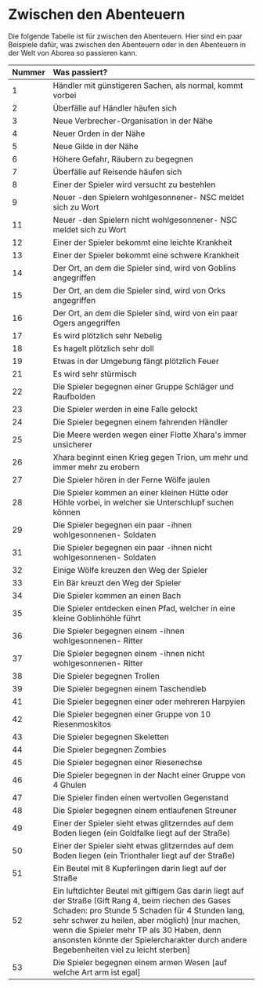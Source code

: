 # Zwischen den Abenteuern

Die folgende Tabelle ist für zwischen den Abenteuern. Hier sind ein paar Beispiele dafür, was zwischen den Abenteuern oder in den Abenteuern in der Welt von Aborea so passieren kann.

| Nummer | Was passiert? |
| :--- | :--- |
| 1 | Händler mit günstigeren Sachen, als normal, kommt vorbei |
| 2 | Überfälle auf Händler häufen sich |
| 3 | Neue Verbrecher-Organisation in der Nähe |
| 4 | Neuer Orden in der Nähe |
| 5 | Neue Gilde in der Nähe |
| 6 | Höhere Gefahr, Räubern zu begegnen |
| 7 | Überfälle auf Reisende häufen sich |
| 8 | Einer der Spieler wird versucht zu bestehlen |
| 9 | Neuer -den Spielern wohlgesonnener- NSC meldet sich zu Wort |
| 11 | Neuer -den Spielern nicht wohlgesonnener- NSC meldet sich zu Wort |
| 12 | Einer der Spieler bekommt eine leichte Krankheit |
| 13 | Einer der Spieler bekommt eine schwere Krankheit |
| 14 | Der Ort, an dem die Spieler sind, wird von Goblins angegriffen |
| 15 | Der Ort, an dem die Spieler sind, wird von Orks angegriffen |
| 16 | Der Ort, an dem die Spieler sind, wird von ein paar Ogers angegriffen |
| 17 | Es wird plötzlich sehr Nebelig |
| 18 | Es hagelt plötzlich sehr doll |
| 19 | Etwas in der Umgebung fängt plötzlich Feuer |
| 21 | Es wird sehr stürmisch |
| 22 | Die Spieler begegnen einer Gruppe Schläger und Raufbolden |
| 23 | Die Spieler werden in eine Falle gelockt |
| 24 | Die Spieler begegnen einem fahrenden Händler |
| 25 | Die Meere werden wegen einer Flotte Xhara's immer unsicherer |
| 26 | Xhara beginnt einen Krieg gegen Trion, um mehr und immer mehr zu erobern |
| 27 | Die Spieler hören in der Ferne Wölfe jaulen |
| 28 | Die Spieler kommen an einer kleinen Hütte oder Höhle vorbei, in welcher sie Unterschlupf suchen können |
| 29 | Die Spieler begegnen ein paar -ihnen wohlgesonnenen- Soldaten |
| 31 | Die Spieler begegnen ein paar -ihnen nicht wohlgesonnenen- Soldaten |
| 32 | Einige Wölfe kreuzen den Weg der Spieler |
| 33 | Ein Bär kreuzt den Weg der Spieler |
| 34 | Die Spieler kommen an einen Bach |
| 35 | Die Spieler entdecken einen Pfad, welcher in eine kleine Goblinhöhle führt |
| 36 | Die Spieler begegnen einem -ihnen wohlgesonnenen- Ritter |
| 37 | Die Spieler begegnen einem -ihnen nicht wohlgesonnenen- Ritter |
| 38 | Die Spieler begegnen Trollen |
| 39 | Die Spieler begegnen einem Taschendieb |
| 41 | Die Spieler begegnen einer oder mehreren Harpyien |
| 42 | Die Spieler begegnen einer Gruppe von 10 Riesenmoskitos |
| 43 | Die Spieler begegnen Skeletten |
| 44 | Die Spieler begegnen Zombies |
| 45 | Die Spieler begegnen einer Riesenechse |
| 46 | Die Spieler begegnen in der Nacht einer Gruppe von 4 Ghulen |
| 47 | Die Spieler finden einen wertvollen Gegenstand |
| 48 | Die Spieler begegnen einem entlaufenen Streuner |
| 49 | Einer der Spieler sieht etwas glitzerndes auf dem Boden liegen \(ein Goldfalke liegt auf der Straße\) |
| 50 | Einer der Spieler sieht etwas glitzerndes auf dem Boden liegen \(ein Trionthaler liegt auf der Straße\) |
| 51 | Ein Beutel mit 8 Kupferlingen darin liegt auf der Straße |
| 52 | Ein luftdichter Beutel mit giftigem Gas darin liegt auf der Straße \(Gift Rang 4, beim riechen des Gases Schaden: pro Stunde 5 Schaden für 4 Stunden lang, sehr schwer zu heilen, aber möglich\) \[nur machen, wenn die Spieler mehr TP als 30 Haben, denn ansonsten könnte der Spielercharakter durch andere Begebenheiten viel zu leicht sterben\] |
| 53 | Die Spieler begegnen einem armen Wesen \[auf welche Art arm ist egal\] |

